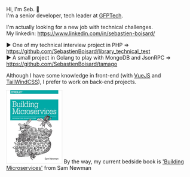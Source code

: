 Hi, I'm Seb. :wave:  
I'm a senior developer, tech leader at [GFPTech](https://www.gfpfrance.com/). 

I'm actually looking for a new job with technical challenges.  
My linkedin: https://www.linkedin.com/in/sebastien-boisard/

:arrow_forward: One of my technical interview project in PHP => https://github.com/SebastienBoisard/library_technical_test  
:arrow_forward: A small project in Golang to play with MongoDB and JsonRPC => https://github.com/SebastienBoisard/tamago  


Although I have some knowledge in front-end (with [VueJS](https://vuejs.org/) and [TailWindCSS](https://tailwindcss.com/)), I prefer to work on back-end projects.  

![Building Microservices book cover](/building_microservices_book.png?raw=true "Building Microservices book cover") By the way, my current bedside book is ['Building Microservices'](https://www.oreilly.com/library/view/building-microservices/9781491950340/) from Sam Newman
